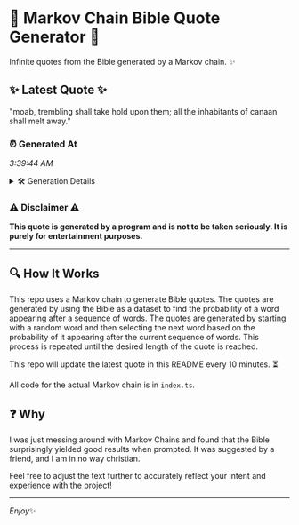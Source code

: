 # 📖 Markov Chain Bible Quote Generator 📖

Infinite quotes from the Bible generated by a Markov chain. ✨

## ✨ Latest Quote ✨
"moab, trembling shall take hold upon them; all the inhabitants of canaan shall melt away."

### ⏰ Generated At
*3:39:44 AM*

<details>
    <summary>🛠️ Generation Details</summary>
    <p>
        <strong>🌱 Seed:</strong> moab,<br>
        <strong>🔄 Iterations:</strong> 14<br>
        <strong>📜 Context History:</strong><br>[ moab, ]: trembling<br>[ moab,, trembling ]: shall<br>[ moab,, trembling, shall ]: take<br>[ moab,, trembling, shall, take ]: hold<br>[ moab,, trembling, shall, take, hold ]: upon<br>[ moab,, trembling, shall, take, hold, upon ]: them;<br>[ trembling, shall, take, hold, upon, them; ]: all<br>[ shall, take, hold, upon, them;, all ]: the<br>[ take, hold, upon, them;, all, the ]: inhabitants<br>[ hold, upon, them;, all, the, inhabitants ]: of<br>[ upon, them;, all, the, inhabitants, of ]: canaan<br>[ them;, all, the, inhabitants, of, canaan ]: shall<br>[ all, the, inhabitants, of, canaan, shall ]: melt<br>[ the, inhabitants, of, canaan, shall, melt ]: away.<br>
    </p>
</details>

### ⚠️ Disclaimer ⚠️
**This quote is generated by a program and is not to be taken seriously. It is purely for entertainment purposes.**

---

## 🔍 How It Works

This repo uses a Markov chain to generate Bible quotes. The quotes are generated by using the Bible as a dataset to find the probability of a word appearing after a sequence of words. The quotes are generated by starting with a random word and then selecting the next word based on the probability of it appearing after the current sequence of words. This process is repeated until the desired length of the quote is reached.

This repo will update the latest quote in this README every 10 minutes. ⏳

All code for the actual Markov chain is in `index.ts`.

## ❓ Why

I was just messing around with Markov Chains and found that the Bible surprisingly yielded good results when prompted. 
It was suggested by a friend, and I am in no way christian.

Feel free to adjust the text further to accurately reflect your intent and experience with the project!

---

*Enjoy*✨
